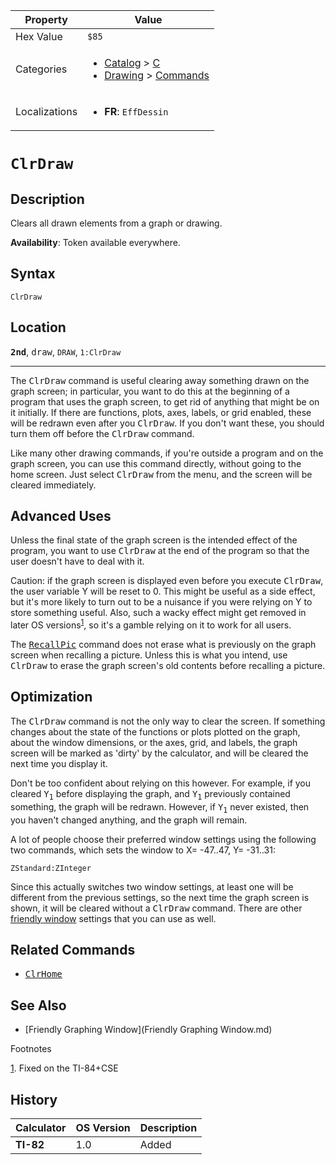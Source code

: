| Property      | Value |
|---------------|-------|
| Hex Value     | `$85`|
| Categories    | <ul><li>[Catalog](<../categories/Catalog.md>) > [C](<../categories/Catalog.md#C>)</li><li>[Drawing](<../categories/Drawing.md>) > [Commands](<../categories/Drawing.md#Commands>)</li></ul> |
| Localizations | <ul><li><b>FR</b>: `EffDessin`</li></ul> |

# `ClrDraw`

## Description
Clears all drawn elements from a graph or drawing.


<b>Availability</b>: Token available everywhere.

## Syntax
`ClrDraw`

## Location
<tt><kbd><b>2nd</b></kbd></tt>, <kbd>draw</kbd>, `DRAW`, `1:ClrDraw`
<hr>

The <tt>ClrDraw</tt> command is useful clearing away something drawn on the graph screen; in particular, you want to do this at the beginning of a program that uses the graph screen, to get rid of anything that might be on it initially. If there are functions, plots, axes, labels, or grid enabled, these will be redrawn even after you <tt>ClrDraw</tt>. If you don't want these, you should turn them off before the <tt>ClrDraw</tt> command.

Like many other drawing commands, if you're outside a program and on the graph screen, you can use this command directly, without going to the home screen. Just select <tt>ClrDraw</tt> from the menu, and the screen will be cleared immediately.

## Advanced Uses

Unless the final state of the graph screen is the intended effect of the program, you want to use <tt>ClrDraw</tt> at the end of the program so that the user doesn't have to deal with it.

Caution: if the graph screen is displayed even before you execute <tt>ClrDraw</tt>, the user variable Y will be reset to 0. This might be useful as a side effect, but it's more likely to turn out to be a nuisance if you were relying on Y to store something useful. Also, such a wacky effect might get removed in later OS versions<sup class="footnoteref"><a id="footnoteref-1" href="javascript:;" class="footnoteref" onclick="WIKIDOT.page.utils.scrollToReference('footnote-1')">1</a></sup>, so it's a gamble relying on it to work for all users.

The <tt><a href="RecallPic.md">RecallPic</a></tt> command does not erase what is previously on the graph screen when recalling a picture. Unless this is what you intend, use <tt>ClrDraw</tt> to erase the graph screen's old contents before recalling a picture.

## Optimization

The <tt>ClrDraw</tt> command is not the only way to clear the screen. If something changes about the state of the functions or plots plotted on the graph, about the window dimensions, or the axes, grid, and labels, the graph screen will be marked as 'dirty' by the calculator, and will be cleared the next time you display it.

Don't be too confident about relying on this however. For example, if you cleared <tt>Y<sub>1</sub></tt> before displaying the graph, and <tt>Y<sub>1</sub></tt> previously contained something, the graph will be redrawn. However, if <tt>Y<sub>1</sub></tt> never existed, then you haven't changed anything, and the graph will remain.

A lot of people choose their preferred window settings using the following two commands, which sets the window to X= -47..47, Y= -31..31:

```ti-basic
ZStandard:ZInteger
```

Since this actually switches two window settings, at least one will be different from the previous settings, so the next time the graph screen is shown, it will be cleared without a <tt>ClrDraw</tt> command. There are other [friendly window](friendly-window) settings that you can use as well.

## Related Commands

*   <tt><a href="ClrHome.md">ClrHome</a></tt>

## See Also

*   [Friendly Graphing Window](Friendly Graphing Window.md)

Footnotes

[1](javascript:;). Fixed on the TI-84+CSE

## History
| Calculator | OS Version | Description |
|------------|------------|-------------|
| <b>TI-82</b> | 1.0 | Added |



